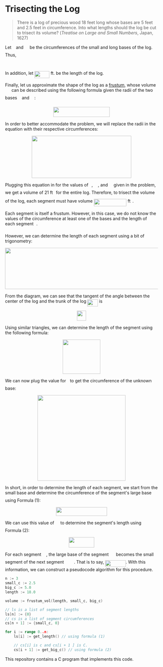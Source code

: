 # Trisecting the Log

> There is a log of precious wood 18 feet long whose bases are 5 feet and 2.5 feet in circumference.  Into what lengths should the log be cut to trisect its volume? (*Treatise on Large and Small Numbers*, Japan, 1627)

Let <img src="svgs/3e18a4a28fdee1744e5e3f79d13b9ff6.svg?invert_in_darkmode" align=middle width=7.087278pt height=14.10255pt/> and <img src="svgs/9b325b9e31e85137d1de765f43c0f8bc.svg?invert_in_darkmode" align=middle width=12.876435pt height=22.38192pt/> be the circumferences of the small and long bases of the log. Thus,

<p align="center"><img src="svgs/4c4d75b7fbb865238037c4c135091894.svg?invert_in_darkmode" align=middle width=155.711655pt height=14.55729pt/></p>

In addition, let <img src="svgs/f17481996aa6acd4c0da08a3c7b6b0ac.svg?invert_in_darkmode" align=middle width=49.39242pt height=22.38192pt/> ft. be the length of the log.

Finally, let us approximate the shape of the log as a [frustum](https://mathworld.wolfram.com/ConicalFrustum.html), whose volume <img src="svgs/8fd17895617f244460f9fc641596e4a5.svg?invert_in_darkmode" align=middle width=17.22435pt height=22.38192pt/> can be described using the following formula given the radii of the two bases <img src="svgs/89f2e0d2d24bcf44db73aab8fc03252c.svg?invert_in_darkmode" align=middle width=7.8435885pt height=14.10255pt/> and <img src="svgs/1e438235ef9ec72fc51ac5025516017c.svg?invert_in_darkmode" align=middle width=12.56145pt height=22.38192pt/>:

<p align="center"><img src="svgs/c3f15bd83591d302c558515e29daaf1a.svg?invert_in_darkmode" align=middle width=186.61005pt height=32.950665pt/></p>

In order to better accommodate the problem, we will replace the radii in the equation with their respective circumferences:

<p align="center"><img src="svgs/bd4c800ddf7592e9da9cc20e7175cd92.svg?invert_in_darkmode" align=middle width=328.8417pt height=139.12635pt/></p>

Plugging this equation in for the values of <img src="svgs/3e18a4a28fdee1744e5e3f79d13b9ff6.svg?invert_in_darkmode" align=middle width=7.087278pt height=14.10255pt/>, <img src="svgs/9b325b9e31e85137d1de765f43c0f8bc.svg?invert_in_darkmode" align=middle width=12.876435pt height=22.38192pt/>, and <img src="svgs/ddcb483302ed36a59286424aa5e0be17.svg?invert_in_darkmode" align=middle width=11.14542pt height=22.38192pt/> given in the problem, we get a volume of 21 ft<img src="svgs/b6c5b75bafc8bbc771fa716cb26245ff.svg?invert_in_darkmode" align=middle width=6.5281095pt height=26.70657pt/> for the entire log. Therefore, to trisect the volume of the log, each segment must have volume <img src="svgs/34a806455b46fab79559a53b9947934c.svg?invert_in_darkmode" align=middle width=107.646pt height=24.56553pt/> ft<img src="svgs/b6c5b75bafc8bbc771fa716cb26245ff.svg?invert_in_darkmode" align=middle width=6.5281095pt height=26.70657pt/>.

Each segment is itself a frustum. However, in this case, we do not know the values of the circumference at least one of the bases and the length of each segment <img src="svgs/2f2322dff5bde89c37bcae4116fe20a8.svg?invert_in_darkmode" align=middle width=5.2088685pt height=22.74591pt/>.

However, we can determine the length of each segment using a bit of trigonometry:

<p align="center"><img src="svgs/1a004cd058f4c525905127f66ec1baf1.svg?invert_in_darkmode" align=middle width=698.13315pt height=136.654815pt/></p>

From the diagram, we can see that the tangent of the angle between the center of the log and the trunk of the log <img src="svgs/c1099762578ac76c8080002b76e0e2bf.svg?invert_in_darkmode" align=middle width=34.627065pt height=22.74591pt/> is

<p align="center"><img src="svgs/2c99996fb88151e5265115189e809f2f.svg?invert_in_darkmode" align=middle width=29.366535pt height=33.5874pt/></p>

Using similar triangles, we can determine the length of the segment using the following formula:

<p align="center"><img src="svgs/bfa4539e8c8916cc7e47a6474b7ca4e8.svg?invert_in_darkmode" align=middle width=124.14897pt height=113.028465pt/></p>

We can now plug the value for <img src="svgs/2f2322dff5bde89c37bcae4116fe20a8.svg?invert_in_darkmode" align=middle width=5.2088685pt height=22.74591pt/> to get the circumference of the unknown base:

<p align="center"><img src="svgs/13249659c26f08ff83aa0b1323d521e0.svg?invert_in_darkmode" align=middle width=289.2186pt height=281.1006pt/></p>

In short, in order to determine the length of each segment, we start from the small base and determine the circumference of the segment's large base <img src="svgs/9b325b9e31e85137d1de765f43c0f8bc.svg?invert_in_darkmode" align=middle width=12.876435pt height=22.38192pt/> using Formula (1):

<p align="center"><img src="svgs/3dd39e0863f62654e0ba71300b17fbc8.svg?invert_in_darkmode" align=middle width=167.0823pt height=29.48121pt/></p>

We can use this value of <img src="svgs/9b325b9e31e85137d1de765f43c0f8bc.svg?invert_in_darkmode" align=middle width=12.876435pt height=22.38192pt/> to determine the segment's length using Formula (2):

<p align="center"><img src="svgs/38b2c08b76e45c477dd93284564f1290.svg?invert_in_darkmode" align=middle width=84.628995pt height=33.5874pt/></p>

For each segment <img src="svgs/9f7365802167fff585175c1750674d42.svg?invert_in_darkmode" align=middle width=12.571845pt height=14.10255pt/>, the large base of the segment <img src="svgs/db0e77b2ab4f495dea1f5c5c08588288.svg?invert_in_darkmode" align=middle width=16.338465pt height=22.38192pt/> becomes the small segment of the next segment <img src="svgs/a317d2a66b5388d07f73fcb3ef21fef8.svg?invert_in_darkmode" align=middle width=29.153685pt height=14.10255pt/>. That is to say, <img src="svgs/719bccf5de5171cdf95ed6ad8f1f2be1.svg?invert_in_darkmode" align=middle width=67.350195pt height=22.38192pt/>. With this information, we can construct a pseudocode algorithm for this procedure.

```go
n := 3
small_c := 2.5
big_c := 5.0
length := 18.0

volume := frustum_vol(length, small_c, big_c)

// ls is a list of segment lengths
ls[n] := {0}
// cs is a list of segment circumferences
cs[n + 1] := {small_c, 0}

for i := range 0..n:
    ls[i] := get_length() // using formula (1)

    // cs[i] is c and cs[i + 1 ] is C.
    cs[i + 1] := get_big_c() // using formula (2)
```

This repository contains a C program that implements this code.
